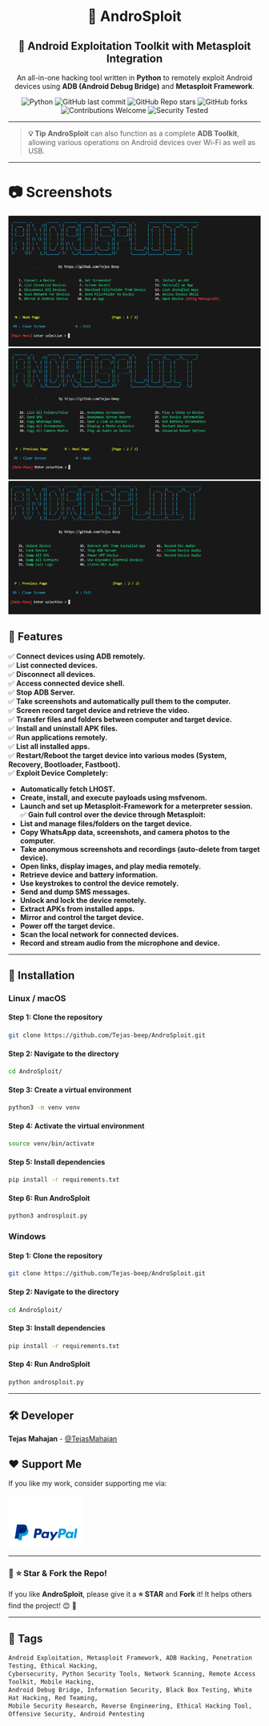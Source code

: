<div align="center">
  <h1>🤖 AndroSploit</h1>

## 🤖 Android Exploitation Toolkit with Metasploit Integration

An all-in-one hacking tool written in **Python** to remotely exploit Android devices using **ADB (Android Debug Bridge)** and **Metasploit Framework**.

![Python](https://img.shields.io/badge/python-v3.10%2B-blue)
![GitHub last commit](https://img.shields.io/github/last-commit/Tejas-beep/AndroSploit?logo=github)
![GitHub Repo stars](https://img.shields.io/github/stars/Tejas-beep/AndroSploit?style=social)
![GitHub forks](https://img.shields.io/github/forks/Tejas-beep/AndroSploit?style=social)
![Contributions Welcome](https://img.shields.io/badge/contributions-welcome-brightgreen)
![Security Tested](https://img.shields.io/badge/security-tested-critical)
</div>

---

> **💡 Tip**
> **AndroSploit** can also function as a complete **ADB Toolkit**, allowing various operations on Android devices over Wi-Fi as well as USB.

---

# 📷 Screenshots

![Screenshot Page 1](docs/Screenshot-1.PNG)
![Screenshot Page 2](docs/Screenshot-2.PNG)
![Screenshot Page 3](docs/Screenshot-3.PNG)

## 🚀 Features

✅ **Connect devices using ADB remotely.**  
✅ **List connected devices.**  
✅ **Disconnect all devices.**  
✅ **Access connected device shell.**  
✅ **Stop ADB Server.**  
✅ **Take screenshots and automatically pull them to the computer.**  
✅ **Screen record target device and retrieve the video.**  
✅ **Transfer files and folders between computer and target device.**  
✅ **Install and uninstall APK files.**  
✅ **Run applications remotely.**  
✅ **List all installed apps.**  
✅ **Restart/Reboot the target device into various modes (System, Recovery, Bootloader, Fastboot).**  
✅ **Exploit Device Completely:**  
  - **Automatically fetch LHOST.**  
  - **Create, install, and execute payloads using msfvenom.**  
  - **Launch and set up Metasploit-Framework for a meterpreter session.**  
✅ **Gain full control over the device through Metasploit:**  
  - **List and manage files/folders on the target device.**  
  - **Copy WhatsApp data, screenshots, and camera photos to the computer.**  
  - **Take anonymous screenshots and recordings (auto-delete from target device).**  
  - **Open links, display images, and play media remotely.**  
  - **Retrieve device and battery information.**  
  - **Use keystrokes to control the device remotely.**  
  - **Send and dump SMS messages.**  
  - **Unlock and lock the device remotely.**  
  - **Extract APKs from installed apps.**  
  - **Mirror and control the target device.**  
  - **Power off the target device.**  
  - **Scan the local network for connected devices.**  
  - **Record and stream audio from the microphone and device.**  

---

## 📝 Installation

### **Linux / macOS**

#### Step 1: Clone the repository
```bash
git clone https://github.com/Tejas-beep/AndroSploit.git
```

#### Step 2: Navigate to the directory
```bash
cd AndroSploit/
```

#### Step 3: Create a virtual environment
```bash
python3 -m venv venv
```

#### Step 4: Activate the virtual environment
```bash
source venv/bin/activate
```

#### Step 5: Install dependencies
```bash
pip install -r requirements.txt
```

#### Step 6: Run AndroSploit
```bash
python3 androsploit.py
```

### **Windows**

#### Step 1: Clone the repository
```bash
git clone https://github.com/Tejas-beep/AndroSploit.git
```

#### Step 2: Navigate to the directory
```bash
cd AndroSploit/
```

#### Step 3: Install dependencies
```bash
pip install -r requirements.txt
```

#### Step 4: Run AndroSploit
```bash
python androsploit.py
```

---

## 🛠️ Developer

**Tejas Mahajan** - [@TejasMahajan](https://github.com/Tejas-beep)

## ❤️ Support Me
If you like my work, consider supporting me via:

<a href="https://paypal.me/Tejasmahajan18" target="_blank"> <kbd> <img src="https://github.com/Tejas-beep/Tejas-Beep/blob/main/Tejas-Beep/docs/paypal-button-blue.png" alt="PayPal" width="147"></a>

---

### 📌 **⭐ Star & Fork the Repo!**

If you like **AndroSploit**, please give it a **⭐ STAR** and **Fork** it! It helps others find the project! 😊 🚀

---

## 🔖 Tags
```
Android Exploitation, Metasploit Framework, ADB Hacking, Penetration Testing, Ethical Hacking, 
Cybersecurity, Python Security Tools, Network Scanning, Remote Access Toolkit, Mobile Hacking, 
Android Debug Bridge, Information Security, Black Box Testing, White Hat Hacking, Red Teaming, 
Mobile Security Research, Reverse Engineering, Ethical Hacking Tool, Offensive Security, Android Pentesting
```
